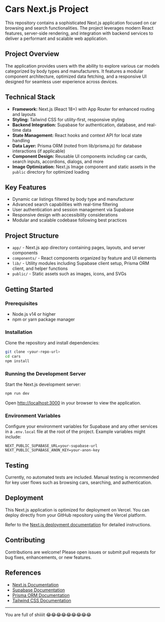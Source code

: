 # Cars Next.js Project

This repository contains a sophisticated Next.js application focused on car browsing and search functionalities. The project leverages modern React features, server-side rendering, and integration with backend services to deliver a performant and scalable web application.

## Project Overview

The application provides users with the ability to explore various car models categorized by body types and manufacturers. It features a modular component architecture, optimized data fetching, and a responsive UI designed for seamless user experience across devices.

## Technical Stack

- **Framework:** Next.js (React 18+) with App Router for enhanced routing and layouts
- **Styling:** Tailwind CSS for utility-first, responsive styling
- **Backend Integration:** Supabase for authentication, database, and real-time data
- **State Management:** React hooks and context API for local state handling
- **Data Layer:** Prisma ORM (noted from lib/prisma.js) for database interactions (if applicable)
- **Component Design:** Reusable UI components including car cards, search inputs, accordions, dialogs, and more
- **Image Optimization:** Next.js Image component and static assets in the `public` directory for optimized loading

## Key Features

- Dynamic car listings filtered by body type and manufacturer
- Advanced search capabilities with real-time filtering
- User authentication and session management via Supabase
- Responsive design with accessibility considerations
- Modular and scalable codebase following best practices

## Project Structure

- `app/` - Next.js app directory containing pages, layouts, and server components
- `components/` - React components organized by feature and UI elements
- `lib/` - Utility modules including Supabase client setup, Prisma ORM client, and helper functions
- `public/` - Static assets such as images, icons, and SVGs

## Getting Started

### Prerequisites

- Node.js v14 or higher
- npm or yarn package manager

### Installation

Clone the repository and install dependencies:

```bash
git clone <your-repo-url>
cd cars
npm install
```

### Running the Development Server

Start the Next.js development server:

```bash
npm run dev
```

Open [http://localhost:3000](http://localhost:3000) in your browser to view the application.

### Environment Variables

Configure your environment variables for Supabase and any other services in a `.env.local` file at the root of the project. Example variables might include:

```
NEXT_PUBLIC_SUPABASE_URL=your-supabase-url
NEXT_PUBLIC_SUPABASE_ANON_KEY=your-anon-key
```

## Testing

Currently, no automated tests are included. Manual testing is recommended for key user flows such as browsing cars, searching, and authentication.

## Deployment

This Next.js application is optimized for deployment on Vercel. You can deploy directly from your GitHub repository using the Vercel platform.

Refer to the [Next.js deployment documentation](https://nextjs.org/docs/app/building-your-application/deploying) for detailed instructions.

## Contributing

Contributions are welcome! Please open issues or submit pull requests for bug fixes, enhancements, or new features.

## References

- [Next.js Documentation](https://nextjs.org/docs)
- [Supabase Documentation](https://supabase.com/docs)
- [Prisma ORM Documentation](https://www.prisma.io/docs/)
- [Tailwind CSS Documentation](https://tailwindcss.com/docs)

---

You are full of shiiiit 😂😂😂😂😂😂😂😂😂
